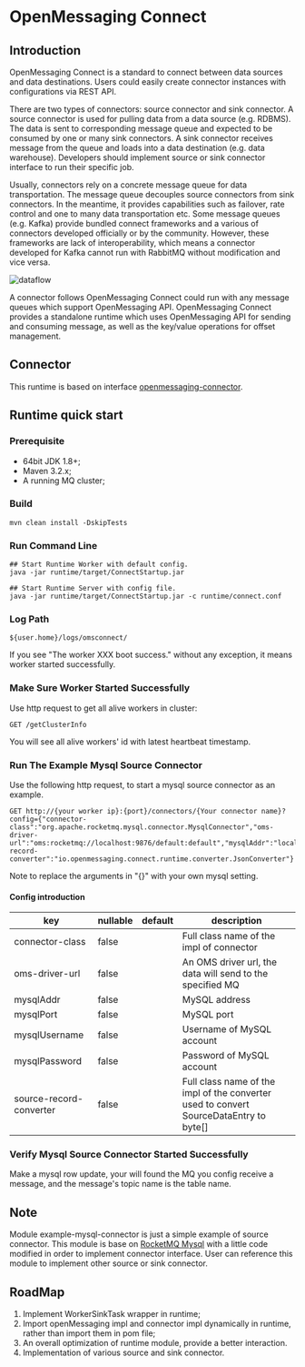 # OpenMessaging Connect

## Introduction
OpenMessaging Connect is a standard to connect between data sources and data destinations. Users could easily create connector instances with configurations via REST API.

There are two types of connectors: source connector and sink connector. A source connector is used for pulling data from a data source (e.g. RDBMS).
The data is sent to corresponding message queue and expected to be consumed by one or many sink connectors.
A sink connector receives message from the queue and loads into a data destination (e.g. data warehouse).
Developers should implement source or sink connector interface to run their specific job.

Usually, connectors rely on a concrete message queue for data transportation. The message queue decouples source connectors from sink connectors.
In the meantime, it provides capabilities such as failover, rate control and one to many data transportation etc.
Some message queues (e.g. Kafka) provide bundled connect frameworks and a various of connectors developed officially or by the community.
However, these frameworks are lack of interoperability, which means a connector developed for Kafka cannot run with 
RabbitMQ without modification and vice versa.

![dataflow](flow.png "dataflow")

A connector follows OpenMessaging Connect could run with any message queues which support OpenMessaging API.
OpenMessaging Connect provides a standalone runtime which uses OpenMessaging API for sending and consuming message,
as well as the key/value operations for offset management.

## Connector

This runtime is based on interface [openmessaging-connector](https://github.com/openmessaging/openmessaging-connector).

## Runtime quick start

### Prerequisite

* 64bit JDK 1.8+;
* Maven 3.2.x;
* A running MQ cluster;

### Build

```
mvn clean install -DskipTests
```

### Run Command Line

```
## Start Runtime Worker with default config.
java -jar runtime/target/ConnectStartup.jar

## Start Runtime Server with config file.
java -jar runtime/target/ConnectStartup.jar -c runtime/connect.conf
```

### Log Path

```
${user.home}/logs/omsconnect/
```

If you see "The worker XXX boot success." without any exception, it means worker started successfully.

### Make Sure Worker Started Successfully

Use http request to get all alive workers in cluster:
```
GET /getClusterInfo
```
You will see all alive workers' id with latest heartbeat timestamp.

### Run The Example Mysql Source Connector

Use the following http request, to start a mysql source connector as an example.
```
GET http://{your worker ip}:{port}/connectors/{Your connector name}?config={"connector-class":"org.apache.rocketmq.mysql.connector.MysqlConnector","oms-driver-url":"oms:rocketmq://localhost:9876/default:default","mysqlAddr":"localhost","mysqlPort":"3306","mysqlUsername":"username","mysqlPassword":"password","source-record-converter":"io.openmessaging.connect.runtime.converter.JsonConverter"}
```
Note to replace the arguments in "{}" with your own mysql setting.

#### Config introduction

|key               |nullable|default    |description|
|------------------|--------|-----------|-----------|
|connector-class         |false   |           |Full class name of the impl of connector|
|oms-driver-url         |false   |           |An OMS driver url, the data will send to the specified MQ|
|mysqlAddr        |false   |           |MySQL address|
|mysqlPort         |false   |           |MySQL port|
|mysqlUsername         |false   |           |Username of MySQL account|
|mysqlPassword         |false   |           |Password of MySQL account|
|source-record-converter         |false   |           |Full class name of the impl of the converter used to convert SourceDataEntry to byte[]|


### Verify Mysql Source Connector Started Successfully

Make a mysql row update, your will found the MQ you config receive a message, and the message's topic name is the table name.

## Note

Module example-mysql-connector is just a simple example of source connector. 
This module is base on [RocketMQ Mysql](https://github.com/apache/rocketmq-externals/tree/master/rocketmq-mysql) with a little code modified in order to implement connector interface.
User can reference this module to implement other source or sink connector.

## RoadMap

1. Implement WorkerSinkTask wrapper in runtime;
2. Import openMessaging impl and connector impl dynamically in runtime, rather than import them in pom file;
3. An overall optimization of runtime module, provide a better interaction.
4. Implementation of various source and sink connector.